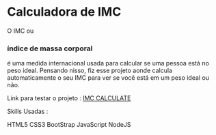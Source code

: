 # Calculadora de IMC

O IMC ou <h3>índice de massa corporal</h3> é uma medida internacional usada para calcular se uma pessoa está no peso ideal.
Pensando nisso, fiz esse projeto aonde calcula automaticamente o seu IMC para ver se você está em um peso ideal ou não.


Link para testar o projeto : <a href="https://imc-calculate-portifolio.netlify.app/">IMC CALCULATE</a>

Skills Usadas :

HTML5
CSS3
BootStrap
JavaScript
NodeJS
 
